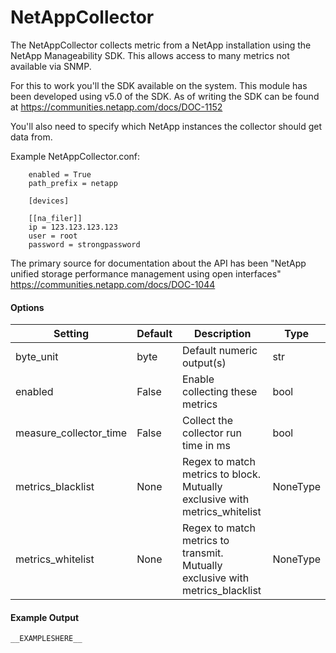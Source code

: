 <!--This file was generated from the python source
Please edit the source to make changes
-->
NetAppCollector
=====

The NetAppCollector collects metric from a NetApp installation using the
NetApp Manageability SDK. This allows access to many metrics not available
via SNMP.

For this to work you'll the SDK available on the system.
This module has been developed using v5.0 of the SDK.
As of writing the SDK can be found at
https://communities.netapp.com/docs/DOC-1152

You'll also need to specify which NetApp instances the collector should
get data from.

Example NetAppCollector.conf:
```
    enabled = True
    path_prefix = netapp

    [devices]

    [[na_filer]]
    ip = 123.123.123.123
    user = root
    password = strongpassword

```

The primary source for documentation about the API has been
"NetApp unified storage performance management using open interfaces"
https://communities.netapp.com/docs/DOC-1044


#### Options

Setting | Default | Description | Type
--------|---------|-------------|-----
byte_unit | byte | Default numeric output(s) | str
enabled | False | Enable collecting these metrics | bool
measure_collector_time | False | Collect the collector run time in ms | bool
metrics_blacklist | None | Regex to match metrics to block. Mutually exclusive with metrics_whitelist | NoneType
metrics_whitelist | None | Regex to match metrics to transmit. Mutually exclusive with metrics_blacklist | NoneType

#### Example Output

```
__EXAMPLESHERE__
```


